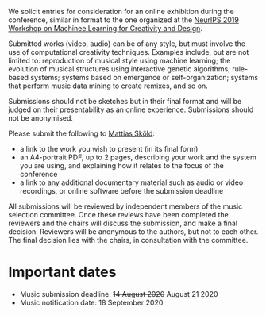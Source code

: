 We solicit entries for consideration for an online exhibition during the conference, similar in format to the one organized at the [NeurIPS 2019 Workshop on Machinee Learning for Creativity and Design](http://www.aiartonline.com/category/music-2019).

Submitted works (video, audio) can be of any style, but must involve the use of computational creativity techniques. Examples include, but are not limited to: reproduction of musical style using machine learning; the evolution of musical structures using interactive genetic algorithms; rule-based systems; systems based on emergence or self-organization; systems that perform music data mining to create remixes, and so on.

Submissions should not be sketches but in their final format and will be judged on their presentability as an online experience. Submissions should not be anonymised.

Please submit the following to [Mattias Sköld](mailto:maskold@kth.se):
* a link to the work you wish to present (in its final form)
* an A4-portrait PDF, up to 2 pages, describing your work and the system you are using, and explaining how it relates to the focus of the conference
* a link to any additional documentary material such as audio or video recordings, or online software before the submission deadline

All submissions will be reviewed by independent members of the music selection committee. Once these reviews have been completed the reviewers and the chairs will discuss the submission, and make a final decision. Reviewers will be anonymous to the authors, but not to each other. The final decision lies with the chairs, in consultation with the committee.

# Important dates

* Music submission deadline: ~~14 August 2020~~ August 21 2020
* Music notification date: 18 September 2020
